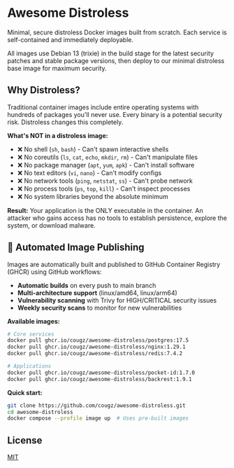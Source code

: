 # Awesome Distroless

Minimal, secure distroless Docker images built from scratch. Each service is self-contained and immediately deployable.

All images use Debian 13 (trixie) in the build stage for the latest security patches and stable package versions, then deploy to our minimal distroless base image for maximum security.

## Why Distroless?

Traditional container images include entire operating systems with hundreds of packages you'll never use. Every binary is a potential security risk. Distroless changes this completely.

**What's NOT in a distroless image:**
- ❌ No shell (`sh`, `bash`) - Can't spawn interactive shells
- ❌ No coreutils (`ls`, `cat`, `echo`, `mkdir`, `rm`) - Can't manipulate files
- ❌ No package manager (`apt`, `yum`, `apk`) - Can't install software
- ❌ No text editors (`vi`, `nano`) - Can't modify configs
- ❌ No network tools (`ping`, `netstat`, `ss`) - Can't probe network
- ❌ No process tools (`ps`, `top`, `kill`) - Can't inspect processes
- ❌ No system libraries beyond the absolute minimum

**Result:** Your application is the ONLY executable in the container. An attacker who gains access has no tools to establish persistence, explore the system, or download malware.

## 🚀 Automated Image Publishing

Images are automatically built and published to GitHub Container Registry (GHCR) using GitHub workflows:

- **Automatic builds** on every push to main branch
- **Multi-architecture support** (linux/amd64, linux/arm64)
- **Vulnerability scanning** with Trivy for HIGH/CRITICAL security issues
- **Weekly security scans** to monitor for new vulnerabilities

**Available images:**
```bash
# Core services
docker pull ghcr.io/cougz/awesome-distroless/postgres:17.5
docker pull ghcr.io/cougz/awesome-distroless/nginx:1.29.1
docker pull ghcr.io/cougz/awesome-distroless/redis:7.4.2

# Applications
docker pull ghcr.io/cougz/awesome-distroless/pocket-id:1.7.0
docker pull ghcr.io/cougz/awesome-distroless/backrest:1.9.1
```

**Quick start:**
```bash
git clone https://github.com/cougz/awesome-distroless.git
cd awesome-distroless
docker compose --profile image up  # Uses pre-built images
```

## License

[MIT](LICENSE)